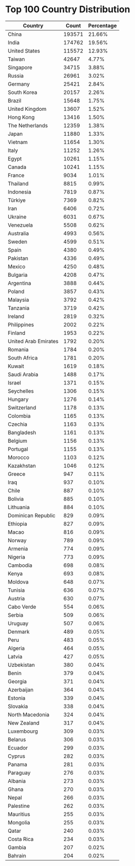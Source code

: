 # Top 100 Country Distribution
| Country | Count | Percentage |
|----|----|----|
| China | 193571 | 21.66% |
| India | 174762 | 19.56% |
| United States | 115572 | 12.93% |
| Taiwan | 42647 | 4.77% |
| Singapore | 34715 | 3.88% |
| Russia | 26961 | 3.02% |
| Germany | 25421 | 2.84% |
| South Korea | 20157 | 2.26% |
| Brazil | 15648 | 1.75% |
| United Kingdom | 13607 | 1.52% |
| Hong Kong | 13416 | 1.50% |
| The Netherlands | 12359 | 1.38% |
| Japan | 11880 | 1.33% |
| Vietnam | 11654 | 1.30% |
| Italy | 11252 | 1.26% |
| Egypt | 10261 | 1.15% |
| Canada | 10241 | 1.15% |
| France | 9034 | 1.01% |
| Thailand | 8815 | 0.99% |
| Indonesia | 7819 | 0.87% |
| Türkiye | 7369 | 0.82% |
| Iran | 6406 | 0.72% |
| Ukraine | 6031 | 0.67% |
| Venezuela | 5508 | 0.62% |
| Australia | 4993 | 0.56% |
| Sweden | 4599 | 0.51% |
| Spain | 4380 | 0.49% |
| Pakistan | 4336 | 0.49% |
| Mexico | 4250 | 0.48% |
| Bulgaria | 4208 | 0.47% |
| Argentina | 3888 | 0.44% |
| Poland | 3857 | 0.43% |
| Malaysia | 3792 | 0.42% |
| Tanzania | 3719 | 0.42% |
| Ireland | 2819 | 0.32% |
| Philippines | 2002 | 0.22% |
| Finland | 1953 | 0.22% |
| United Arab Emirates | 1792 | 0.20% |
| Romania | 1784 | 0.20% |
| South Africa | 1781 | 0.20% |
| Kuwait | 1619 | 0.18% |
| Saudi Arabia | 1488 | 0.17% |
| Israel | 1371 | 0.15% |
| Seychelles | 1306 | 0.15% |
| Hungary | 1276 | 0.14% |
| Switzerland | 1178 | 0.13% |
| Colombia | 1165 | 0.13% |
| Czechia | 1163 | 0.13% |
| Bangladesh | 1161 | 0.13% |
| Belgium | 1156 | 0.13% |
| Portugal | 1155 | 0.13% |
| Morocco | 1103 | 0.12% |
| Kazakhstan | 1046 | 0.12% |
| Greece | 947 | 0.11% |
| Iraq | 937 | 0.10% |
| Chile | 887 | 0.10% |
| Bolivia | 885 | 0.10% |
| Lithuania | 884 | 0.10% |
| Dominican Republic | 829 | 0.09% |
| Ethiopia | 827 | 0.09% |
| Macao | 816 | 0.09% |
| Norway | 789 | 0.09% |
| Armenia | 774 | 0.09% |
| Nigeria | 773 | 0.09% |
| Cambodia | 698 | 0.08% |
| Kenya | 693 | 0.08% |
| Moldova | 648 | 0.07% |
| Tunisia | 636 | 0.07% |
| Austria | 630 | 0.07% |
| Cabo Verde | 554 | 0.06% |
| Serbia | 509 | 0.06% |
| Uruguay | 507 | 0.06% |
| Denmark | 489 | 0.05% |
| Peru | 483 | 0.05% |
| Algeria | 464 | 0.05% |
| Latvia | 427 | 0.05% |
| Uzbekistan | 380 | 0.04% |
| Benin | 379 | 0.04% |
| Georgia | 371 | 0.04% |
| Azerbaijan | 364 | 0.04% |
| Estonia | 339 | 0.04% |
| Slovakia | 338 | 0.04% |
| North Macedonia | 324 | 0.04% |
| New Zealand | 317 | 0.04% |
| Luxembourg | 309 | 0.03% |
| Belarus | 306 | 0.03% |
| Ecuador | 299 | 0.03% |
| Cyprus | 282 | 0.03% |
| Panama | 281 | 0.03% |
| Paraguay | 276 | 0.03% |
| Albania | 273 | 0.03% |
| Ghana | 270 | 0.03% |
| Nepal | 266 | 0.03% |
| Palestine | 262 | 0.03% |
| Mauritius | 255 | 0.03% |
| Mongolia | 255 | 0.03% |
| Qatar | 240 | 0.03% |
| Costa Rica | 234 | 0.03% |
| Gambia | 207 | 0.02% |
| Bahrain | 204 | 0.02% |
